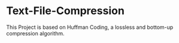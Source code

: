 # Text-File-Compression
This Project is based on Huffman Coding, a lossless and bottom-up compression algorithm.
